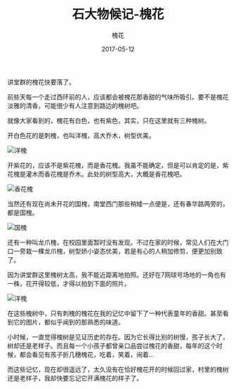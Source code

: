 ﻿---
layout: post
title: '石大物候记-槐花'
subtitle: '槐花'
date: 2017-05-12
categories: UpcPhenology
cover: 'http://s1.sinaimg.cn/large/006ahCWbzy7b1leXq2b17'
tags: 石大物候记 槐花
---

讲堂群的槐花快要落了。

前些天每一个走过西环前的人，应该都会被槐花那香甜的气味所吸引。要不是槐花淡雅的清香，可能很少有人注意到路边的槐树吧。

就像大家看到的，槐花有白色，也有紫色，其实，只在这里就有三种槐树。

开白色花的是刺槐，也叫洋槐，高大乔木，树型优美。

![洋槐][1]

开紫花的，应该不是紫花槐，而是香花槐。我虽不能确定，但是可以肯定的是，紫花槐是灌木而香花槐是乔木。此处的树型高大，大概是香花槐吧。

![香花槐][2]

当然还有现在尚未开花的国槐，南堂西门那些稍矮一点便是，还有春华路两旁的，都是国槐。

![国槐][3]

还有一种叫龙爪槐，在校园里面暂时没有发现。不过在家的时候，常见人们在大门口一旁栽一棵龙爪槐，树型娇小姿态优美，若是有心的人稍加修剪，便更加别致了。

因为讲堂群这里槐树太高，我不能近距离地拍照。还好在7网球号场地的一角也有一株，花开得较低，才得以拍到下面的照片。

![洋槐][4]

在这些槐树中，只有刺槐的槐花在我的记忆中留下了一种代表童年的香甜。甚至看到它的图片，都似乎闻到的那熟悉的味道。

小时候，一直觉得槐树是见证历史的存在。因为它长得比别的树慢，孩子长大了，树却还是老样子。而且每一个小孩子都曾亲口品尝过槐花的香甜，每年的这个时候，都会看见有孩子折几穗槐花，吃着，笑着，闹着…

而这些记忆，现在却很遥远了，太久没有在恰好槐花开的时候回过家，村里的槐树还是老样子，我却快要忘记它开满槐花的样子了。


  [1]: http://s1.sinaimg.cn/large/006ahCWbzy7b1lhmAq05c
  [2]: http://s1.sinaimg.cn/large/006ahCWbzy7b1ljdORKb4
  [3]: http://s1.sinaimg.cn/large/006ahCWbzy7b1llb0pn3d
  [4]: http://s1.sinaimg.cn/large/006ahCWbzy7b1qHWU9Ta5